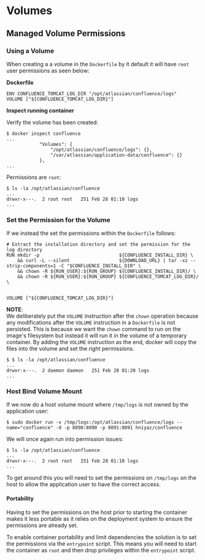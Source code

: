 
# Volumes

## Managed Volume Permissions


### Using a Volume

When creating a a volume in the `Dockerfile`  by it default it will have `root` user permissions as seen below:

**Dockerfile**

```
ENV CONFLUENCE_TOMCAT_LOG_DIR "/opt/atlassian/confluence/logs"
VOLUME ["${CONFLUENCE_TOMCAT_LOG_DIR}"]
```

**Inspect running container**

Verify the volume has been created:

```
$ docker inspect confluence
...
            "Volumes": {
                "/opt/atlassian/confluence/logs": {},
                "/var/atlassian/application-data/confluence": {}
            },
...
```

Permissions are `root`:

```
$ ls -la /opt/atlassian/confluence
...
drwxr-x---.  2 root root   251 Feb 28 01:10 logs
...
```

### Set the Permission for the Volume

If we instead the set the permissions within the `Dockerfile` follows:

```
# Extract the installation directory and set the permission for the log directory
RUN mkdir -p                             ${CONFLUENCE_INSTALL_DIR} \
    && curl -L --silent                  ${DOWNLOAD_URL} | tar -xz --strip-components=1 -C "$CONFLUENCE_INSTALL_DIR" \
    && chown -R ${RUN_USER}:${RUN_GROUP} ${CONFLUENCE_INSTALL_DIR}/ \
    && chown -R ${RUN_USER}:${RUN_GROUP} ${CONFLUENCE_TOMCAT_LOG_DIR}/ \


VOLUME ["${CONFLUENCE_TOMCAT_LOG_DIR}"]    
```

**NOTE**:  
We deliberately put the `VOLUME` instruction after the `chown` operation because any modifications after the `VOLUME` instruction in a `Dockerfile` is not persisted. This is because we want the `chown` command to run on the image's filesystem but instead it will run it in the volume of a temporary container. By adding the `VOLUME` instruction as the end, docker will copy the files into the volume and set the right permissions.


```
$ $ ls -la /opt/atlassian/confluence
...
drwxr-x---.  2 daemon daemon   251 Feb 28 01:20 logs
...
```

### Host Bind Volume Mount

If we now do a host volume mount where `/tmp/logs` is not owned by the application user:

```
$ sudo docker run -v /tmp/logs:/opt/atlassian/confluence/logs --name="confluence" -d -p 8090:8090 -p 8091:8091 hniyaz/confluence
```

We will once again run into permission issues:

```
$ ls -la /opt/atlassian/confluence
...
drwxr-x---.  2 root root   251 Feb 28 01:10 logs
...
```

To get around this you will need to set the permissions on `/tmp/logs` on the host to allow the application user to have the correct access.


#### Portability 

Having to set the permissions on the host prior to starting the container makes it less portable as it relies on the deployment
system to ensure the permissions are already set.

To enable container portability and limit dependencies the solution is to set the permissions via the `entrypoint` script. This means you will need to start the container as `root` and then drop privileges within the `entrypoint` script.







